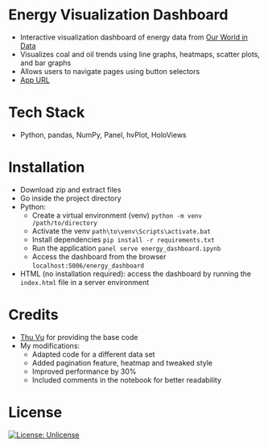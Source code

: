 # Energy Visualization Dashboard

- Interactive visualization dashboard of energy data from [Our World in Data](https://github.com/owid/energy-data)
- Visualizes coal and oil trends using line graphs, heatmaps, scatter plots, and bar graphs
- Allows users to navigate pages using button selectors
- [App URL](https://rubinghimire.github.io/energy-visualization-dashboard)

# Tech Stack

- Python, pandas, NumPy, Panel, hvPlot, HoloViews

# Installation

- Download zip and extract files
- Go inside the project directory
- Python:
  - Create a virtual environment (venv) `python -m venv /path/to/directory`
  - Activate the venv `path\to\venv\Scripts\activate.bat`
  - Install dependencies `pip install -r requirements.txt`
  - Run the application `panel serve energy_dashboard.ipynb`
  - Access the dashboard from the browser `localhost:5006/energy_dashboard`
- HTML (no installation required): access the dashboard by running the `index.html` file in a server environment

# Credits

- [Thu Vu](https://github.com/thu-vu92) for providing the base code
- My modifications:
  - Adapted code for a different data set
  - Added pagination feature, heatmap and tweaked style
  - Improved performance by 30%
  - Included comments in the notebook for better readability

# License

[![License: Unlicense](https://img.shields.io/badge/license-Unlicense-blue.svg)](http://unlicense.org)
